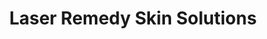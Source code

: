 ---
title: "Laser Remedy Skin Solutions"
url: /greenwood-village/laser-remedy-skin-solutions/
shop: Kosmetik
---